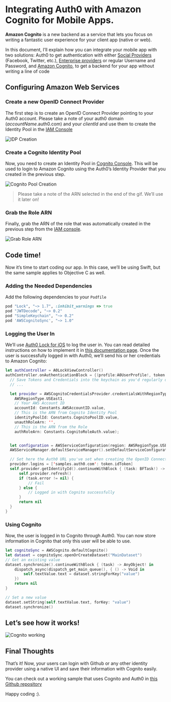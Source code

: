# Integrating Auth0 with Amazon Cognito for Mobile Apps.

**Amazon Cognito** is a new backend as a service that lets you focus on writing a fantastic user experience for your client app (native or web).

In this document, I’ll explain how you can integrate your mobile app with two solutions: Auth0 to get authentication with either [Social Providers](https://auth0.com/docs/identityproviders#2) (Facebook, Twitter, etc.), [Enterprise providers](https://auth0.com/docs/identityproviders#1) or regular Username and Password, and [Amazon Cognito](http://aws.amazon.com/cognito/), to get a backend for your app without writing a line of code

## Configuring Amazon Web Services
### Create a new OpenID Connect Provider
The first step is to create an OpenID Connect Provider pointing to your Auth0 account. Please take a note of your auth0 domain (_accountName_.auth0.com) and your _clientId_ and use them to create the Identity Pool in the [IAM Console](https://console.aws.amazon.com/iam/home)

![IDP Creation](https://cdn.auth0.com/blog/IDPCreation.gif)


### Create a Cognito Identity Pool
Now, you need to create an Identity Pool in [Cognito Console](https://console.aws.amazon.com/cognito/home). This will be used to login to Amazon Cognito using the Auth0’s Identity Provider that you created in the previous step.

![Cognito Pool Creation](https://cdn.auth0.com/blog/IDPCognito.gif)

> Please take a note of the ARN selected in the end of the gif. We’ll use it later on!

### Grab the Role ARN
Finally, grab the ARN of the role that was automatically created in the previous step from the [IAM console](https://console.aws.amazon.com/iam/home).

![Grab Role ARN](https://cdn.auth0.com/blog/Roles.gif)

## Code time!
Now it’s time to start coding our app. In this case, we’ll be using Swift, but the same sample applies to Objective C as well.

### Adding the Needed Dependencies

Add the following dependencies to your `Podfile`

````ruby
pod "Lock", "~> 1.7", :inhibit_warnings => true
pod "JWTDecode", "~> 0.2"
pod "SimpleKeychain", "~> 0.2"
pod 'AWSCognitoSync', "~> 1.0"
````
### Logging the User In
We’ll use [Auth0 Lock for iOS](https://github.com/auth0/lock) to log the user in. You can read detailed instructions on how to implement it in [this documentation page](https://auth0.com/docs/native-platforms/ios-swift).
Once the user is successfully logged in with Auth0, we’ll send his or her credentials to Amazon Cognito:

````swift
let authController = A0LockViewController()
authController.onAuthenticationBlock = {(profile:A0UserProfile!, token:A0Token!) -> () in
  // Save Tokens and Credentials into the keychain as you'd regularly do
  // ...

  let provider = AWSCognitoCredentialsProvider.credentialsWithRegionType(
    AWSRegionType.USEast1,
    // Your AWS Account ID
    accountId: Constants.AWSAccountID.value,
    // This is the ARN from Cognito Identity Pool
    identityPoolId: Constants.CognitoPoolID.value,
    unauthRoleArn: '',
    // This is the ARN from the Role
    authRoleArn: Constants.CognitoRoleAuth.value);


  let configuration = AWSServiceConfiguration(region: AWSRegionType.USEast1, credentialsProvider: self.provider);
  AWSServiceManager.defaultServiceManager().setDefaultServiceConfiguration(configuration)

  // Set here the Auth0 URL you've set when creating the OpenID Connect Provider
  provider.logins = ['samples.auth0.com': token.idToken]
  self.provider.getIdentityId().continueWithBlock { (task: BFTask!) -> AnyObject! in
      self.provider.refresh()
      if (task.error != nil) {
          // Fail
      } else {
          // Logged in with Cognito successfully
      }
      return nil
  }
}
````

### Using Cognito

Now, the user is logged in to Cognito through Auth0. You can now store information in Cognito that only this user will be able to use.

````swift
let cognitoSync = AWSCognito.defaultCognito()
let dataset = cognitoSync.openOrCreateDataset("MainDataset")
// Get an existing value
dataset.synchronize().continueWithBlock { (task) -> AnyObject! in
    dispatch_async(dispatch_get_main_queue(), { () -> Void in
        self.textValue.text = dataset.stringForKey("value")
    })
    return nil
}

// Set a new value
dataset.setString(self.textValue.text, forKey: "value")
dataset.synchronize()
````
## Let’s see how it works!

![Cognito working](https://cdn.auth0.com/blog/CognitoSample.gif)

## Final Thoughts

That’s it! Now, your users can login with Github or any other identity provider using a native UI and save their information with Cognito easily.

You can check out a working sample that uses Cognito and Auth0 in [this Github repository](https://github.com/auth0/Lock.iOS-OSX/tree/master/Examples/Cognito.Swift)

Happy coding :).
